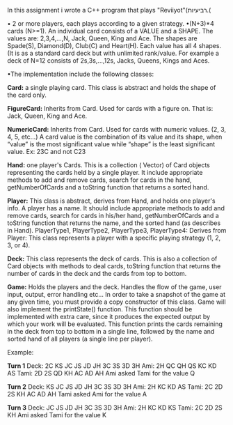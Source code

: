 In this assignment i wrote a C++ program that plays "Reviiyot"(רביעיות.(

• 2 or more players, each plays according to a given strategy. 
•(N+3)*4 cards (N>=1). An individual card consists of a VALUE and a SHAPE. The
values are: 2,3,4,…,N, Jack, Queen, King and Ace. The shapes are Spade(S),
Diamond(D), Club(C) and Heart(H). Each value has all 4 shapes. (It is as a standard
card deck but with unlimited rank/value. For example a deck of N=12 consists of
2s,3s,...,12s, Jacks, Queens, Kings and Aces. 

•The implementation  include the following classes:

**Card:** a single playing card. This class is abstract and holds the shape of the card only.

**FigureCard:** Inherits from Card. Used for cards with a figure on. That is: Jack, Queen,
King and Ace.

**NumericCard:** Inherits from Card. Used for cards with numeric values. (2, 3, 4, 5, etc…)
 A card value is the combination of its value and its shape, when “value” is the most
significant value while “shape” is the least significant value. Ex: 23C and not C23

**Hand:** one player's Cards. This is a collection ( Vector)
of Card objects representing the cards held by a single player. It include
appropriate methods to add and remove cards, search for cards in the hand,
getNumberOfCards and a toString function that returns a sorted hand.

**Player:** This class is abstract, derives from Hand, and holds one player's info. A player
has a name. It should include appropriate methods to add and remove cards, search
for cards in his/her hand, getNumberOfCards and a toString function that returns the
name, and the sorted hand (as describes in Hand).
PlayerType1, PlayerType2, PlayerType3, PlayerType4: Derives from Player: This
class represents a player with a specific playing strategy (1, 2, 3, or 4).

**Deck:** This class represents the deck of cards. This is also a collection of Card objects
with methods to deal cards, toString function that returns the number of cards in the deck
and the cards from top to bottom.

**Game:** Holds the players and the deck. Handles the flow of the game, user input, output,
error handling etc… In order to take a snapshot of the game at any given time, you
must provide a copy constructor of this class. Game will also implement the
printState() function. This function should be implemented with extra care, since it
produces the expected output by which your work will be evaluated. This function prints
the cards remaining in the deck from top to bottom in a single line, followed by the name
and sorted hand of all players (a single line per player).


Example:

**Turn 1**
Deck: 2C KS JC JS JD JH 3C 3S 3D 3H
Ami: 2H QC QH QS KC KD AS
Tami: 2D 2S QD KH AC AD AH
Ami asked Tami for the value Q

**Turn 2**
Deck: KS JC JS JD JH 3C 3S 3D 3H
Ami: 2H KC KD AS
Tami: 2C 2D 2S KH AC AD AH
Tami asked Ami for the value A

**Turn 3**
Deck: JC JS JD JH 3C 3S 3D 3H
Ami: 2H KC KD KS
Tami: 2C 2D 2S KH
Ami asked Tami for the value K

